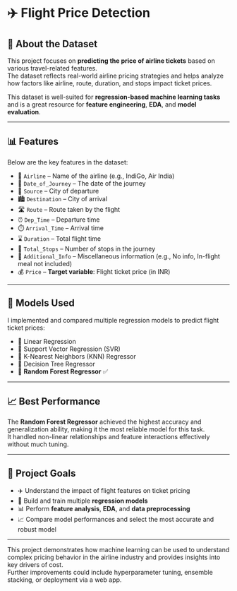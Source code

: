 # ✈️ Flight Price Detection

## 📌 About the Dataset

This project focuses on **predicting the price of airline tickets** based on various travel-related features.  
The dataset reflects real-world airline pricing strategies and helps analyze how factors like airline, route, duration, and stops impact ticket prices.

This dataset is well-suited for **regression-based machine learning tasks** and is a great resource for **feature engineering**, **EDA**, and **model evaluation**.

---

## 📊 Features

Below are the key features in the dataset:

- 🛫 `Airline` – Name of the airline (e.g., IndiGo, Air India)  
- 📅 `Date_of_Journey` – The date of the journey  
- 🌆 `Source` – City of departure  
- 🏙️ `Destination` – City of arrival  
- 🛣️ `Route` – Route taken by the flight  
- ⏰ `Dep_Time` – Departure time  
- ⏱️ `Arrival_Time` – Arrival time  
- ⌛ `Duration` – Total flight time  
- 🔁 `Total_Stops` – Number of stops in the journey  
- 🧾 `Additional_Info` – Miscellaneous information (e.g., No info, In-flight meal not included)  
- 💰 `Price` – **Target variable**: Flight ticket price (in INR)

---

## 🧠 Models Used

I implemented and compared multiple regression models to predict flight ticket prices:

- 📐 Linear Regression  
- 💠 Support Vector Regression (SVR)  
- 📍 K-Nearest Neighbors (KNN) Regressor  
- 🌲 Decision Tree Regressor 
- 🌳 **Random Forest Regressor** ✅

---

## 📈 Best Performance

The **Random Forest Regressor** achieved the highest accuracy and generalization ability, making it the most reliable model for this task.  
It handled non-linear relationships and feature interactions effectively without much tuning.

---

## 🚀 Project Goals

- ✈️ Understand the impact of flight features on ticket pricing  
- 🧪 Build and train multiple **regression models**  
- 📊 Perform **feature analysis**, **EDA**, and **data preprocessing**  
- 📈 Compare model performances and select the most accurate and robust model

---

This project demonstrates how machine learning can be used to understand complex pricing behavior in the airline industry and provides insights into key drivers of cost.  
Further improvements could include hyperparameter tuning, ensemble stacking, or deployment via a web app.
